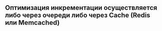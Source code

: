  
## Оптимизация инкрементации осуществляется либо через очереди  либо через  Cache (Redis или Memcached) 
 
